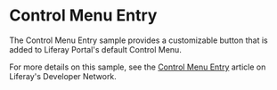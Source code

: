 # Control Menu Entry

The Control Menu Entry sample provides a customizable button that is added to
Liferay Portal's default Control Menu.

For more details on this sample, see the
[Control Menu Entry](https://dev.liferay.com/develop/reference/-/knowledge_base/7-0/control-menu-entry)
article on Liferay's Developer Network.